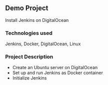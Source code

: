 ## Demo Project

Install Jenkins on DigitalOcean

### Technologies used

Jenkins, Docker, DigitalOcean, Linux

### Project Description

- Create an Ubuntu server on DigitalOcean
- Set up and run Jenkins as Docker container
- Initialize Jenkins
